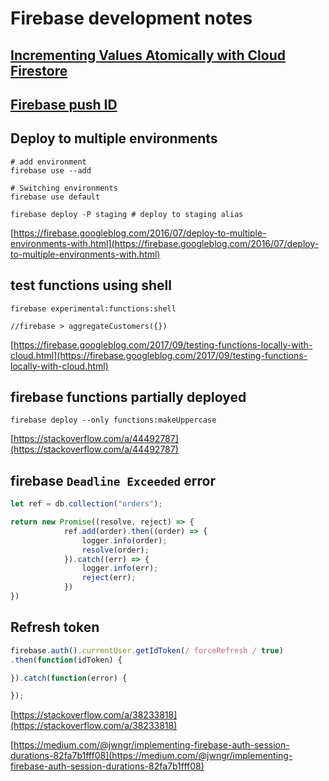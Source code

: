 # Firebase development notes

## [Incrementing Values Atomically with Cloud Firestore](https://firebase.googleblog.com/2019/03/increment-server-side-cloud-firestore.html)

## [Firebase push ID](https://firebase.googleblog.com/2015/02/the-2120-ways-to-ensure-unique_68.html)

## Deploy to multiple environments

```shell
# add environment
firebase use --add

# Switching environments
firebase use default

firebase deploy -P staging # deploy to staging alias
```

[https://firebase.googleblog.com/2016/07/deploy-to-multiple-environments-with.html](https://firebase.googleblog.com/2016/07/deploy-to-multiple-environments-with.html)

## test functions using shell

```shell
firebase experimental:functions:shell

//firebase > aggregateCustomers({})
```

[https://firebase.googleblog.com/2017/09/testing-functions-locally-with-cloud.html](https://firebase.googleblog.com/2017/09/testing-functions-locally-with-cloud.html)

## firebase functions partially deployed

```shell
firebase deploy --only functions:makeUppercase
```

[https://stackoverflow.com/a/44492787](https://stackoverflow.com/a/44492787)

## firebase `Deadline Exceeded` error

```javascript
let ref = db.collection("orders");

return new Promise((resolve, reject) => {
            ref.add(order).then((order) => {
                logger.info(order);
                resolve(order);
            }).catch((err) => {
                logger.info(err);
                reject(err);
            })
})
```

## Refresh token

```javascript
firebase.auth().currentUser.getIdToken(/ forceRefresh / true)
.then(function(idToken) {

}).catch(function(error) {

});
```

[https://stackoverflow.com/a/38233818](https://stackoverflow.com/a/38233818)

[https://medium.com/@jwngr/implementing-firebase-auth-session-durations-82fa7b1fff08](https://medium.com/@jwngr/implementing-firebase-auth-session-durations-82fa7b1fff08)
